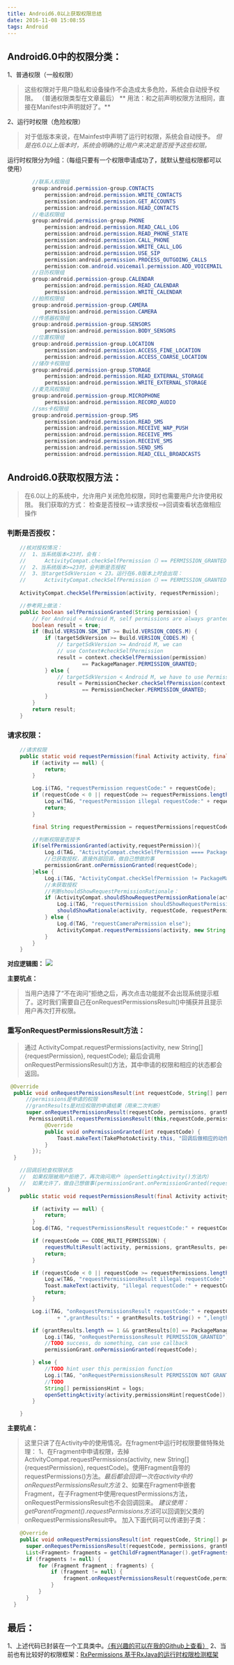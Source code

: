 ```yaml
---
title: Android6.0以上获取权限总结
date: 2016-11-08 15:08:55
tags: Android
---
```


## Android6.0中的权限分类：

1、普通权限（一般权限）
>   这些权限对于用户隐私和设备操作不会造成太多危险，系统会自动授予权限。
>   （普通权限类型在文章最后）
>    **  用法：和之前声明权限方法相同，直接在Manifest中声明就好了。** 


2、运行时权限（危险权限）
>   对于低版本来说，在Mainfest中声明了运行时权限，系统会自动授予。
>   *但是在6.0以上版本时，系统会明确的让用户来决定是否授予这些权限。*


运行时权限分为9组：（每组只要有一个权限申请成功了，就默认整组权限都可以使用）
<!-- more -->  
```java
        //联系人权限组
        group:android.permission-group.CONTACTS 
            permission:android.permission.WRITE_CONTACTS
            permission:android.permission.GET_ACCOUNTS    
            permission:android.permission.READ_CONTACTS
        //电话权限组
        group:android.permission-group.PHONE   
            permission:android.permission.READ_CALL_LOG
            permission:android.permission.READ_PHONE_STATE 
            permission:android.permission.CALL_PHONE
            permission:android.permission.WRITE_CALL_LOG
            permission:android.permission.USE_SIP
            permission:android.permission.PROCESS_OUTGOING_CALLS
            permission:com.android.voicemail.permission.ADD_VOICEMAIL
        //日历权限组
        group:android.permission-group.CALENDAR 
            permission:android.permission.READ_CALENDAR
            permission:android.permission.WRITE_CALENDAR
        //拍照权限组
        group:android.permission-group.CAMERA  
            permission:android.permission.CAMERA
        //传感器权限组
        group:android.permission-group.SENSORS  
            permission:android.permission.BODY_SENSORS
        //位置权限组
        group:android.permission-group.LOCATION  
            permission:android.permission.ACCESS_FINE_LOCATION
            permission:android.permission.ACCESS_COARSE_LOCATION
        //储存卡权限组
        group:android.permission-group.STORAGE  
            permission:android.permission.READ_EXTERNAL_STORAGE
            permission:android.permission.WRITE_EXTERNAL_STORAGE
        //麦克风权限组
        group:android.permission-group.MICROPHONE 
            permission:android.permission.RECORD_AUDIO
        //sms卡权限组
        group:android.permission-group.SMS       
            permission:android.permission.READ_SMS
            permission:android.permission.RECEIVE_WAP_PUSH
            permission:android.permission.RECEIVE_MMS
            permission:android.permission.RECEIVE_SMS
            permission:android.permission.SEND_SMS
            permission:android.permission.READ_CELL_BROADCASTS
```


## Android6.0获取权限方法：
>在6.0以上的系统中，允许用户关闭危险权限，同时也需要用户允许使用权限。
我们获取的方式：
    检查是否授权-->请求授权-->回调查看状态做相应操作

### 判断是否授权：
```java
    //核对授权情况：
    //  1、当系统版本<23时，会有：
    //      ActivityCompat.checkSelfPermission（）== PERMISSION_GRANTED
    //  2、当系统版本>=23时，会判断是否授权
    //  3、当targetSdkVersion < 23。运行在6.0版本上时会出现：
    //      ActivityCompat.checkSelfPermission（）== PERMISSION_GRANTED
          
    ActivityCompat.checkSelfPermission(activity, requestPermission);
```

```java
    //参考网上做法：
    public boolean selfPermissionGranted(String permission) {
        // For Android < Android M, self permissions are always granted.
        boolean result = true;
        if (Build.VERSION.SDK_INT >= Build.VERSION_CODES.M) {
            if (targetSdkVersion >= Build.VERSION_CODES.M) {
                // targetSdkVersion >= Android M, we can
                // use Context#checkSelfPermission
                result = context.checkSelfPermission(permission)
                        == PackageManager.PERMISSION_GRANTED;
            } else {
                // targetSdkVersion < Android M, we have to use PermissionChecker
                result = PermissionChecker.checkSelfPermission(context, permission)
                        == PermissionChecker.PERMISSION_GRANTED;
            }
        }
        return result;
    }
```

### 请求权限：

```java
    //请求权限
    public static void requestPermission(final Activity activity, final int requestCode, PermissionUtil.PermissionGrant permissionGrant) {
        if (activity == null) {
            return;
        }

        Log.i(TAG, "requestPermission requestCode:" + requestCode);
        if (requestCode < 0 || requestCode >= requestPermissions.length) {
            Log.w(TAG, "requestPermission illegal requestCode:" + requestCode);
            return;
        }

        final String requestPermission = requestPermissions[requestCode];

        //判断权限是否授予
        if(selfPermissionGranted(activity,requestPermission)){
            Log.d(TAG, "ActivityCompat.checkSelfPermission ==== PackageManager.PERMISSION_GRANTED");
            //已获取授权，直接外部回调，做自己想做的事
            permissionGrant.onPermissionGranted(requestCode);
        }else {
            Log.i(TAG, "ActivityCompat.checkSelfPermission != PackageManager.PERMISSION_GRANTED");
            //未获取授权
            //判断shouldShowRequestPermissionRationale：
            if (ActivityCompat.shouldShowRequestPermissionRationale(activity, requestPermission)) {
                Log.i(TAG, "requestPermission shouldShowRequestPermissionRationale");
                shouldShowRationale(activity, requestCode, requestPermission);
            } else {
                Log.d(TAG, "requestCameraPermission else");
                ActivityCompat.requestPermissions(activity, new String[]{requestPermission}, requestCode);
            }
        }
    }

```

**对应逻辑图：**
<img src="http://og5n67ybk.bkt.clouddn.com/android%E6%9D%83%E9%99%90%E7%94%B3%E8%AF%B7%E6%B5%81%E7%A8%8B%E5%9B%BE.jpg">

**主要坑点：**
>当用户选择了“不在询问”拒绝之后，再次点击功能就不会出现系统提示框了。这时我们需要自己在onRequestPermissionsResult()中捕获并且提示用户再次打开权限。

### 重写onRequestPermissionsResult方法：
>通过
ActivityCompat.requestPermissions(activity, new String[]{requestPermission}, requestCode);
最后会调用onRequestPermissionsResult()方法，其中申请的权限和相应的状态都会返回。

```java
 @Override
  public void onRequestPermissionsResult(int requestCode, String[] permissions, int[] grantResults) {
      //permissions是申请的权限
      //grantResults是对应权限的申请结果（用来二次判断）
      super.onRequestPermissionsResult(requestCode, permissions, grantResults);
       PermissionUtil.requestPermissionsResult(this,requestCode,permissions,grantResults, new PermissionUtil.PermissionGrant() {
            @Override
            public void onPermissionGranted(int requestCode) {
                Toast.makeText(TakePhotoActivity.this, "回调后做相应的动作", Toast.LENGTH_SHORT).show();
            }
        });
  }
```

```java
    //回调后检查权限状态 
    //  如果权限被用户拒绝了，再次询问用户（openSettingActivity()方法内）
    //  如果允许了，做自己想做事(permissionGrant.onPermissionGranted(requestCode);
)
    public static void requestPermissionsResult(final Activity activity, final int requestCode, @NonNull String[] permissions,@NonNull int[] grantResults, PermissionGrant permissionGrant) {

        if (activity == null) {
            return;
        }
        Log.d(TAG, "requestPermissionsResult requestCode:" + requestCode);

        if (requestCode == CODE_MULTI_PERMISSION) {
            requestMultiResult(activity, permissions, grantResults, permissionGrant);
            return;
        }

        if (requestCode < 0 || requestCode >= requestPermissions.length) {
            Log.w(TAG, "requestPermissionsResult illegal requestCode:" + requestCode);
            Toast.makeText(activity, "illegal requestCode:" + requestCode, Toast.LENGTH_SHORT).show();
            return;
        }

        Log.i(TAG, "onRequestPermissionsResult requestCode:" + requestCode + ",permissions:" + permissions.toString()
                + ",grantResults:" + grantResults.toString() + ",length:" + grantResults.length);

        if (grantResults.length == 1 && grantResults[0] == PackageManager.PERMISSION_GRANTED) {
            Log.i(TAG, "onRequestPermissionsResult PERMISSION_GRANTED");
            //TODO success, do something, can use callback
            permissionGrant.onPermissionGranted(requestCode);

        } else {
            //TODO hint user this permission function
            Log.i(TAG, "onRequestPermissionsResult PERMISSION NOT GRANTED");
            //TODO
            String[] permissionsHint = logs;
            openSettingActivity(activity,permissionsHint[requestCode]);
        }

    }
```

**主要坑点：**
>这里只讲了在Activity中的使用情况。在fragment中运行时权限要做特殊处理：
1、在Fragment中申请权限，去掉ActivityCompat.requestPermissions(activity, new String[]{requestPermission}, requestCode)。使用Fragment自带的requestPermissions()方法。*最后都会回调一次在activity中的onRequestPermissionsResult方法*
2、如果在Fragment中嵌套Fragment，在子Fragment中使用requestPermissions方法，onRequestPermissionsResult也不会回调回来。
*建议使用：getParentFragment().requestPermissions方法*可以回调到父类的onRequestPermissionsResult中。
加入下面代码可以传递到子类：


```java
    @Override
    public void onRequestPermissionsResult(int requestCode, String[] permissions, int[] grantResults) {
      super.onRequestPermissionsResult(requestCode, permissions, grantResults);
      List<Fragment> fragments = getChildFragmentManager().getFragments();
      if (fragments != null) {
          for (Fragment fragment : fragments) {
              if (fragment != null) {
                  fragment.onRequestPermissionsResult(requestCode,permissions,grantResults);
              }
          }
      }
  }
```


## 最后：

1、上述代码已封装在一个工具类中。[（有兴趣的可以在我的Github上查看）][1]
2、当前也有比较好的权限框架：[RxPermissions 基于RxJava的运行时权限检测框架][2]




[1]:https://github.com/TomStep/PermissionsUtil
[2]:https://github.com/tbruyelle/RxPermissions


